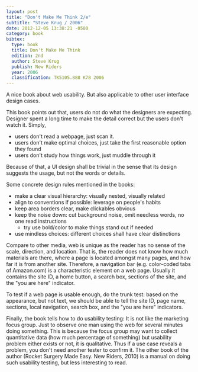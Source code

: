 ```yaml
---
layout: post
title: "Don't Make Me Think 2/e"
subtitle: "Steve Krug / 2006"
date: 2012-12-05 13:38:21 -0500
category: book
bibtex:
  type: book
  title: Don't Make Me Think
  edition: 2nd
  author: Steve Krug
  publish: New Riders
  year: 2006
  classification: TK5105.888 K78 2006
---
```


A nice book about web usability. But also applicable to other user interface design cases.

This book points out that, users do not do what the designers are expecting.
Designer spent a long time to make the detail correct but the users don't watch
it. Simply,

  - users don't read a webpage, just scan it. 
  - users don't make optimal choices, just take the first reasonable option they found
  - users don't study how things work, just muddle through it

Because of that, a UI design shall be trivial in the sense that its design suggests the usage, but not the words or details.

Some concrete design rules mentioned in the books:

  - make a clear visual hierarchy: visually nested, visually related
  - align to conventions if possible: leverage on people's habits
  - keep area borders clear, make clickables obvious
  - keep the noise down: cut background noise, omit needless words, no one read instructions
      - try use bold/color to make things stand out if needed
  - use mindless choices: different choices shall have clear distinctions

Compare to other media, web is unique as the reader has no sense of the scale,
direction, and location. That is, the reader does not know how much materials
are there, where a page is located amongst many pages, and how far it is from
another site. Therefore, a navigation bar (e.g. color-coded tabs of Amazon.com)
is a characteristic element on a web page. Usually it contains the site ID, a
home button, a search box, sections of the site, and the "you are here"
indicator.

To test if a web page is usable enough, do the trunk test: based on the
appearance, but not text, we should be able to tell the site ID, page name,
sections, local navigation, search box, and the "you are here" indicators.

Finally, the book tells how to do usability testing: It is not like the
marketing focus group. Just to observe one man using the web for several
minutes doing something. This is because the focus group may want to collect
quantitative data (how much percentage of something) but usability problem
either exists or not, it is qualitative. Thus if a use case reveals a problem,
you don't need another tester to confirm it. The other book of the author
(Rocket Surgery Made Easy. New Riders, 2010) is a manual on doing such
usability testing, but less interesting to read.
